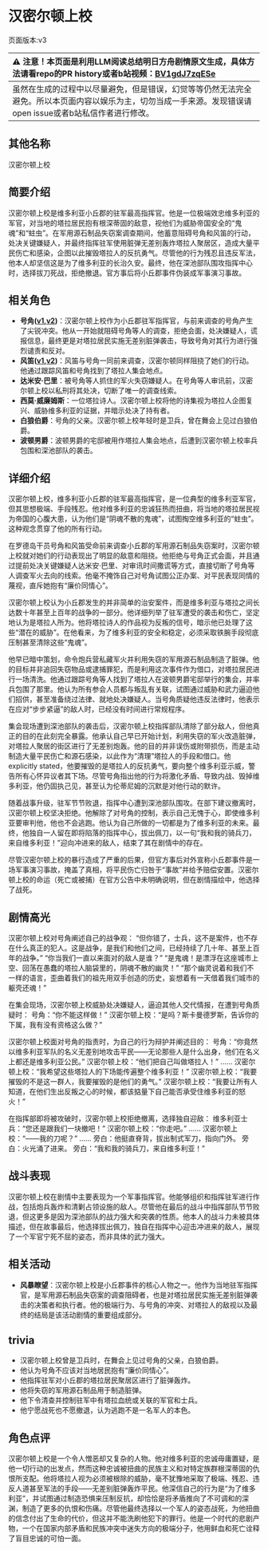 # 汉密尔顿上校
页面版本:v3
 

| :warning: 注意！本页面是利用LLM阅读总结明日方舟剧情原文生成，具体方法请看repo的PR history或者b站视频：[BV1gdJ7zqESe](https://www.bilibili.com/video/BV1gdJ7zqESe/)         |
|:----------------------------|
| 虽然在生成的过程中以尽量避免，但是错误，幻觉等等仍然无法完全避免。所以本页面内容以娱乐为主，切勿当成一手来源。发现错误请open issue或者b站私信作者进行修改。|



## 其他名称
汉密尔顿上校
## 简要介绍
汉密尔顿上校是维多利亚小丘郡的驻军最高指挥官。他是一位极端效忠维多利亚的军官，对当地的塔拉居民抱有根深蒂固的敌意，视他们为威胁帝国安全的“鬼魂”和“蛀虫”。在军用源石制品失窃案调查期间，他蓄意阻碍号角和风笛的行动，处决关键嫌疑人，并最终指挥驻军使用脏弹无差别轰炸塔拉人聚居区，造成大量平民伤亡和感染，企图以此摧毁塔拉人的反抗勇气。尽管他的行为残忍且违反军法，他本人却坚信这是为了维多利亚的长治久安。最终，他在深池部队围攻指挥中心时，选择拔刀死战，拒绝撤退。官方事后将小丘郡事件伪装成军事演习事故。
## 相关角色
-   **号角([v1](../chars/char_4039_horn.md),[v2](char_4039_horn.md))**：汉密尔顿上校作为小丘郡驻军指挥官，与前来调查的号角产生了尖锐冲突。他从一开始就阻碍号角等人的调查，拒绝会面，处决嫌疑人，谎报信息，最终更是对塔拉居民实施无差别脏弹袭击，导致号角对其行为进行强烈谴责和反对。
-   **风笛([v1](../chars/char_222_bpipe.md),[v2](char_222_bpipe.md))**：风笛与号角一同前来调查，汉密尔顿同样阻挠了她们的行动。他通过跟踪风笛和号角找到了塔拉人集会地点。
-   **达米安·巴里**：被号角等人抓住的军火失窃嫌疑人。在号角等人审讯前，汉密尔顿上校以私刑将其处决，切断了唯一的调查线索。
-   **西莫·威廉姆斯**：一位塔拉诗人。汉密尔顿上校将他的诗集视为塔拉人企图复兴、威胁维多利亚的证据，并暗示处决了持有者。
-   **白狼伯爵**：号角的父亲。汉密尔顿上校年轻时是卫兵，曾在舞会上见过白狼伯爵。
-   **波顿男爵**：波顿男爵的宅邸被用作塔拉人集会地点，后遭到汉密尔顿上校率兵包围和深池部队的袭击。
## 详细介绍
汉密尔顿上校，维多利亚小丘郡的驻军最高指挥官，是一位典型的维多利亚军官，但其思想极端、手段残忍。他对维多利亚的忠诚狂热而扭曲，将当地的塔拉居民视为帝国的心腹大患，认为他们是“阴魂不散的鬼魂”，试图掏空维多利亚的“蛀虫”。这种观念贯穿了他的所有行动。

在罗德岛干员号角和风笛受命前来调查小丘郡的军用源石制品失窃案时，汉密尔顿上校就对她们的行动表现出了明显的敌意和阻挠。他拒绝与号角正式会面，并且通过提前处决关键嫌疑人达米安·巴里、对审讯时间撒谎等方式，直接切断了号角等人调查军火去向的线索。他毫不掩饰自己对号角试图公正办案、对平民表现同情的蔑视，直斥她抱有“廉价同情心”。

汉密尔顿上校认为小丘郡发生的并非简单的治安案件，而是维多利亚与塔拉之间长达数十年甚至上百年的战争的一部分。他详细列举了驻军遭受的袭击和伤亡，坚定地认为是塔拉人所为。他将塔拉诗人的作品视为反叛的信号，暗示他已处理了这些“潜在的威胁”。在他看来，为了维多利亚的安全和稳定，必须采取铁腕手段彻底压制甚至清除这些“鬼魂”。

他早已暗中策划，命令炮兵营私藏军火并利用失窃的军用源石制品制造了脏弹。他的目标并非追回失窃物品或逮捕罪犯，而是利用这次事件作为借口，对塔拉居民进行一场清洗。他通过跟踪号角等人找到了塔拉人在波顿男爵宅邸举行的集会，并率兵包围了那里。他认为所有参会人员都与叛乱有关联，试图通过威胁和武力逼迫他们招供，甚至准备绕过法律、就地处决嫌疑人。当号角质疑他违反法律时，他表示在应对“步步紧逼”的敌人时，已经没有时间进行常规程序。

集会现场遭到深池部队的袭击后，汉密尔顿上校指挥部队清除了部分敌人，但他真正的目的在此刻完全暴露。他承认自己早已开始计划，利用失窃的军火改造脏弹，对塔拉人聚居的街区进行了无差别炮轰。他的目的并非误伤或附带损伤，而是主动制造大量平民伤亡和源石感染，以此作为“清理”塔拉人的手段和借口。他 explicitly stated，他要摧毁的是塔拉人的反抗勇气，要向整个维多利亚示威，警告所有心怀异议者其下场。尽管号角指出他的行为将激化矛盾、导致内战、毁掉维多利亚，他仍固执己见，甚至认为伦蒂尼姆的沉默是对他行动的默许。

随着战事升级，驻军节节败退，指挥中心遭到深池部队围攻。在部下建议撤离时，汉密尔顿上校坚决拒绝。他解除了对号角的控制，表示自己无愧于心，即使维多利亚要审判他，他也不会逃跑。他认为自己所做的一切都是为了维多利亚的未来。最终，他独自一人留在即将陷落的指挥中心，拔出佩刀，以一句“我和我的骑兵刀，来自维多利亚！”迎向冲进来的敌人，结束了其在剧情中的存在。

尽管汉密尔顿上校的暴行造成了严重的后果，但官方事后对外宣称小丘郡事件是一场军事演习事故，掩盖了真相，将平民伤亡归咎于“事故”并给予赔偿安置。汉密尔顿上校的命运（死亡或被捕）在官方公告中未明确说明，但在剧情描绘中，他选择了战死。
## 剧情高光
汉密尔顿上校对号角阐述自己的战争观：
“但你错了，士兵，这不是案件，也不存在什么真正的犯人。这是战争，是我们和他们之间，已经持续了几十年、甚至上百年的战争。”
“你当我们一直以来面对的敌人是谁？”
“是鬼魂！是漂浮在这座城市上空、回荡在愚蠢的塔拉人脑袋里的，阴魂不散的幽灵！”
“那个幽灵说着和我们不一样的语言，歪曲着我们的祖先用双手创造的历史，妄想着有一天借着我们城市的躯壳还魂！”

在集会现场，汉密尔顿上校威胁处决嫌疑人，逼迫其他人交代情报，在遭到号角质疑时：
号角：“你不能这样做！”
汉密尔顿上校：“是吗？斯卡曼德罗斯，告诉你的下属，我有没有资格这么做？”

汉密尔顿上校面对号角的指责时，为自己的行为辩护并阐述目的：
号角：“你竟然以维多利亚军队的名义无差别地攻击平民——无论那些人是什么出身，他们在名义上都还是维多利亚公民。”
汉密尔顿上校：“他们把自己叫做塔拉人！”
......
汉密尔顿上校：“我希望这些塔拉人的下场能传遍整个维多利亚！”
汉密尔顿上校：“我要摧毁的不是这一群人，我要摧毁的是他们的勇气。”
汉密尔顿上校：“我要让所有人知道，在他们生出反叛之心的时候，都该掂量下自己能否承受住维多利亚的怒火！”

在指挥部即将被攻破时，汉密尔顿上校拒绝撤离，选择独自迎敌：
维多利亚士兵：“您还是跟我们一块撤吧！”
汉密尔顿上校：“你走吧。”
......
汉密尔顿上校：“——我的刀呢？”
......
旁白：他挺直脊背，拔出制式军刀，指向门外。
旁白：火光涌了进来。
旁白：“我和我的骑兵刀，来自维多利亚！”
## 战斗表现
汉密尔顿上校在剧情中主要表现为一个军事指挥官。他能够组织和指挥驻军进行作战，包括炮兵轰炸和清剿占领设施的敌人。尽管他在最后的战斗中指挥部队节节败退，但这更多是因为深池部队的战力强大和突袭的性质。他本人的战斗力未被具体描述，但在故事最后，他选择拔出佩刀，独自在指挥中心迎击冲进来的敌人，展现了一个军官宁死不屈的姿态，而非具体的武力强大。
## 相关活动
-   **风暴瞭望**：汉密尔顿上校是小丘郡事件的核心人物之一。他作为当地驻军指挥官，是军用源石制品失窃案的调查阻碍者，也是对塔拉居民实施无差别脏弹袭击的决策者和执行者。他的极端行为、与号角的冲突、对塔拉人的敌视以及最终的结局是该活动剧情的重要组成部分。
## trivia
*   汉密尔顿上校曾是卫兵时，在舞会上见过号角的父亲，白狼伯爵。
*   他认为号角不应该对当地居民抱有“廉价同情心”。
*   他指挥驻军对小丘郡的塔拉居民聚居区进行了脏弹轰炸。
*   他将失窃的军用源石制品用于制造脏弹。
*   他下令清查并控制驻军中有塔拉血统或关联的军官和士兵。
*   他宁愿战死也不愿撤退，认为逃跑不是一名军人的本色。
## 角色点评
汉密尔顿上校是一个令人憎恶却又复杂的人物。他对维多利亚的忠诚毋庸置疑，是他一切行动的出发点，然而这种忠诚被扭曲的民族主义和对特定族群根深蒂固的仇恨所支配。他将塔拉人视为必须被根除的威胁，毫不犹豫地采取了极端、残忍、违反人道甚至军法的手段——无差别脏弹轰炸平民。他深信自己的行为是“为了维多利亚”，并试图通过制造恐惧来压制反抗，却恰恰是将矛盾推向了不可调和的深渊，制造了更多的仇恨和伤痛。尽管他最终选择以一个军人的姿态战死，为他扭曲的信念付出了生命的代价，但这并不能洗刷他犯下的罪行。他是一个时代的悲剧产物，一个在国家内部矛盾和民族冲突中迷失方向的极端分子，他用鲜血和死亡诠释了盲目忠诚的可怕一面。